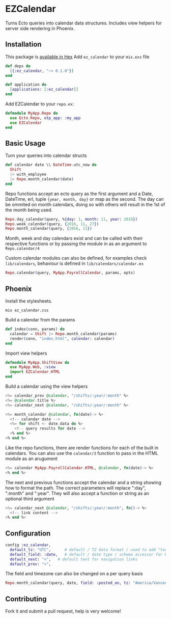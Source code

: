 # EZCalendar

Turns Ecto queries into calendar data structures. Includes view helpers for server side rendering in Phoenix. 

## Installation

This package is [available in Hex](https://hex.pm/packages/ez_calendar)
Add `ez_calendar` to your `mix.exs` file
```elixir
def deps do
  [{:ez_calendar, "~> 0.1.0"}]
end

def application do
  [applications: [:ez_calendar]]
end
```

Add EZCalendar to your `repo.ex`:
```elixir
defmodule MyApp.Repo do
  use Ecto.Repo, otp_app: :my_app
  use EZCalendar
end
```

## Basic Usage
Turn your queries into calendar structs 
```elixir
def calendar date \\ DateTime.utc_now do
  Shift
  |> with_employee
  |> Repo.month_calendar(date)
end
```
Repo functions accept an ecto query as the first argument and a Date, DateTime, erl, tuple `{year, month, day}` or map as the second. The day can be ommited on month calendars, doing so with others will result in the 1st of the month being used.
```elixir
Repo.day_calendar(query, %{day: 1, month: 11, year: 2016})
Repo.week_calendar(query, {2016, 11, 27})
Repo.month_calendar(query, {2016, 11})
```

Month, week and day calendars exist and can be called with their respective functions or by passing the module in as an argument to `Repo.calendar/4`

Custom calendar modules can also be defined, for examples check `lib/calendars`, behaviour is defined in `lib/calendars/calendar.ex`
```elixir
Repo.calendar(query, MyApp.PayrollCalendar, params, opts)
```

## Phoenix

Install the stylesheets.

```
mix ez_calendar.css
```

Build a calendar from the params
```elixir
def index(conn, params) do
  calendar = Shift |> Repo.month_calendar(params)
  render(conn, "index.html", calendar: calendar)
end
```

Import view helpers
```elixir
defmodule MyApp.ShiftView do
  use MyApp.Web, :view
  import EZCalendar.HTML
end
```

Build a calendar using the view helpers
```eex
<%= calendar_prev @calendar, "/shifts/:year/:month" %>
<%= @calendar.title %>
<%= calendar_next @calendar, "/shifts/:year/:month" %>

<%= month_calendar @calendar, fn(date)-> %>
  <!-- calendar date -->
  <%= for shift <- date.data do %>
    <!-- query results for date -->
  <% end %> 
<% end %> 
```
Like the repo functions, there are render functions for each of the built in calendars. You can also use the `calendar/3` function to pass in the HTML module as an arugument
```eex
<%= calendar MyApp.PayrollCalendar.HTML, @calendar, fn(date)-> %>
<% end %>
```

The next and previous functions accept the calendar and a string showing how to format the path. The correct parameters will replace ":day", ":month" and ":year". They will also accept a function or string as an optional third argument
```eex
<%= calendar_next @calendar, "/shifts/:year/:month", fn()-> %>
  <!-- link content -->
<% end %>
```

## Configuration
```elixir
config :ez_calendar, 
  default_tz: "UTC",      # default / TZ data format / used to add "today" flag
  default_field: :date,   # default / date type / schema accessor for building calendar structs
  default_next: "<",   # default text for navigation links
  default_prev: ">",   
```
The field and timezone can also be changed on a per query basis
```elixir
Repo.month_calendar(query, date, field: :posted_on, tz: "America/Vancouver")
```

## Contributing
Fork it and submit a pull request, help is very welcome!